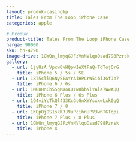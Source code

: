 ```yaml
---
layout: produk-casinghp
title: Tales From The Loop iPhone Case
categories: apple

# Produk
product-title: Tales From The Loop iPhone Case
harga: 90000
sku: hn-4790
image-drive: 1GWQn_lmyqGJFzVnNVlqoDsad798Pzrsk
gallery:
  - url: 1jyUsA_Vpcw0vHQpwIeXtFaQ-TdTojOrG
    title: iPhone 5 / 5s / SE
  - url: 18T5cllQ6NySEAYrAiHPCrW5ibi3GfJo7
    title: iPhone 6 / 6s
  - url: 1MGnHnCb55gMaoKU1w8bbNlYAla7WwAQQ
    title: iPhone 6 Plus / 6s Plus
  - url: 1O4viYcTkQl433KcGcGnXYYsxxwLxk0qQ
    title: iPhone 7 / 8
  - url: 1KGpOjOS1skK3J9uPcibnUPV3wnTGTqpi
    title: iPhone 7 Plus / 8 Plus
  - url: 1GWQn_lmyqGJFzVnNVlqoDsad798Pzrsk
    title: iPhone X
---
```


